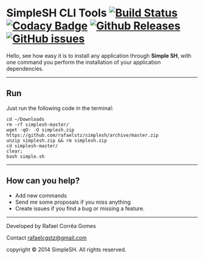 SimpleSH CLI Tools [![Build Status](https://travis-ci.org/rafaelstz/simplesh.svg?branch=master)](https://travis-ci.org/rafaelstz/simplesh) [![Codacy Badge](https://www.codacy.com/project/badge/2576eb59f697493096e9195b4bc22d19)](https://www.codacy.com/app/rafaelcgstz/simplesh) [![Github Releases](https://img.shields.io/github/downloads/atom/atom/latest/total.svg)]() [![GitHub issues](https://img.shields.io/github/issues/badges/shields.svg)](https://github.com/rafaelstz/simplesh/issues)
===========================


Hello, see how easy it is to install any application through **Simple SH**, with one command you perform the installation of your application dependencies.


----------
 <i class="icon-cog"></i>**Run**
------------

Just run the following code in the terminal:

```shell
cd ~/Downloads
rm -rf simplesh-master/
wget -qO- -O simplesh.zip https://github.com/rafaelstz/simplesh/archive/master.zip
unzip simplesh.zip && rm simplesh.zip
cd simplesh-master/ 
clear;
bash simple.sh
```
----------
**<i class="icon-upload"></i> How can you help?**
------------

 - Add new commands
 - Send me some proposals if you miss anything
 - Create issues if you find a bug or missing a feature.


----------
<i class="icon-pencil"></i> Developed by Rafael Corrêa Gomes

<i class="icon-share"></i> Contact rafaelcgstz@gmail.com

copyright © 2014 SimpleSH. All rights reserved.
